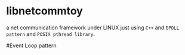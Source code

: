 # libnetcommtoy
a net communication framework under LINUX just using `C++` and `EPOLL pattern` and `POSIX pthread library`. 

#Event Loop pattern
